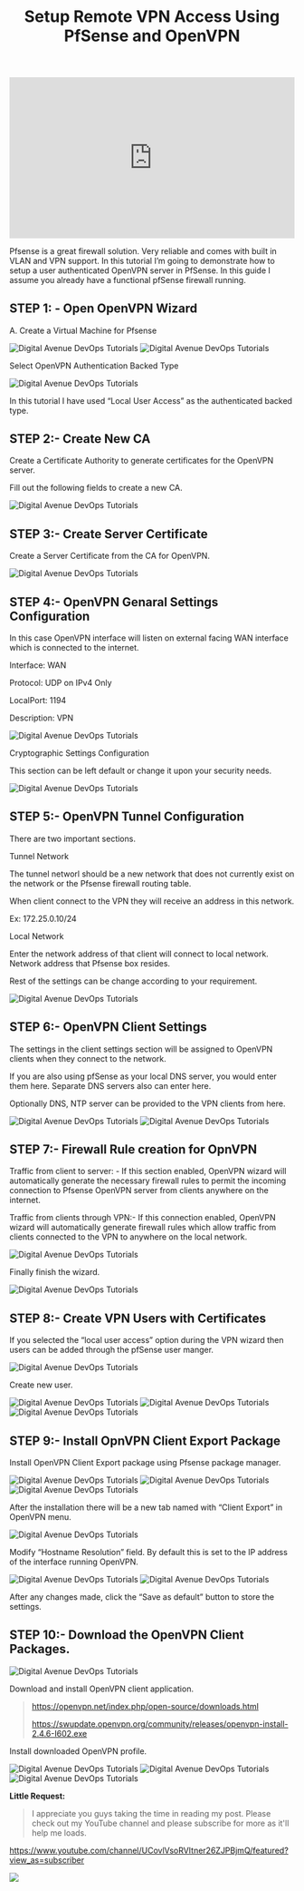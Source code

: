 ﻿---
layout: post
authors: [dimuthu_daundasekara]
title: 'Setup Remote VPN Access Using PfSense and OpenVPN'
image: /assets/img/post-imgs/pf-vpn/pf-openvpn_N.jpg
tags: [pfSense, Firewall, OpenVPN, VPN]
category: sysadmin
comments: true
last_modified_at: 2020-01-31
---

<style>
.embed-container { position: relative; padding-bottom: 56.25%; height: 0; overflow: hidden; max-width: 100%; } .embed-container iframe, .embed-container object, .embed-container embed { position: absolute; top: 0; left: 0; width: 100%; height: 100%; }
</style>
<div class='embed-container'>
    <iframe src='https://www.youtube.com/embed/b_jzLyOyHnE?&autoplay=1' frameborder='0' allow="accelerometer; autoplay; clipboard-write; encrypted-media; gyroscope; picture-in-picture" allowfullscreen>
    </iframe>
</div>

Pfsense is a great firewall solution. Very reliable and comes with built in VLAN and VPN support. In this tutorial I’m going to demonstrate how to setup a user authenticated OpenVPN server in PfSense.
In this guide I assume you already have a functional pfSense firewall running.

## STEP 1: - Open OpenVPN Wizard

A. Create a Virtual Machine for Pfsense

<img src="/assets/img/post-imgs/pf-vpn/image001_N.jpg" width="auto" alt="Digital Avenue DevOps Tutorials">

<img src="/assets/img/post-imgs/pf-vpn/image002_N.jpg" width="auto" alt="Digital Avenue DevOps Tutorials">

Select OpenVPN Authentication Backed Type

<img src="/assets/img/post-imgs/pf-vpn/image003_N.jpg" width="auto" alt="Digital Avenue DevOps Tutorials">

In this tutorial I have used “Local User Access” as the authenticated backed type.

## STEP 2:- Create New CA

Create a Certificate Authority to generate certificates for the OpenVPN server.

Fill out the following fields to create a new CA.

<img src="/assets/img/post-imgs/pf-vpn/image004_N.jpg" width="auto" alt="Digital Avenue DevOps Tutorials">

## STEP 3:- Create Server Certificate

Create a Server Certificate from the CA for OpenVPN.

<img src="/assets/img/post-imgs/pf-vpn/image005_N.jpg" width="auto" alt="Digital Avenue DevOps Tutorials">

## STEP 4:- OpenVPN Genaral Settings Configuration

In this case OpenVPN interface will listen on external facing WAN interface which is connected to the internet.

Interface: WAN

Protocol: UDP on IPv4 Only

LocalPort: 1194

Description: VPN

<img src="/assets/img/post-imgs/pf-vpn/image006_N.jpg" width="auto" alt="Digital Avenue DevOps Tutorials">

Cryptographic Settings Configuration

This section can be left default or change it upon your security needs.

<img src="/assets/img/post-imgs/pf-vpn/image007.png" width="auto" alt="Digital Avenue DevOps Tutorials">

## STEP 5:- OpenVPN Tunnel Configuration

There are two important sections.

Tunnel Network

The tunnel networl should be a new network that does not currently exist on the network or the Pfsense firewall routing table.

When client connect to the VPN they will receive an address in this network.

Ex: 172.25.0.10/24

Local Network

Enter the network address of that client will connect to local network. Network address that Pfsense box resides.

Rest of the settings can be change according to your requirement.

<img src="/assets/img/post-imgs/pf-vpn/image008.png" width="auto" alt="Digital Avenue DevOps Tutorials">

## STEP 6:- OpenVPN Client Settings

The settings in the client settings section will be assigned to OpenVPN clients when they connect to the network.

If you are also using pfSense as your local DNS server, you would enter them here. Separate DNS servers also can enter here.

Optionally DNS, NTP server can be provided to the VPN clients from here.

<img src="/assets/img/post-imgs/pf-vpn/image009.png" width="auto" alt="Digital Avenue DevOps Tutorials">

<img src="/assets/img/post-imgs/pf-vpn/image010.png" width="auto" alt="Digital Avenue DevOps Tutorials">

## STEP 7:- Firewall Rule creation for OpnVPN

Traffic from client to server: - If this section enabled, OpenVPN wizard will automatically generate the necessary firewall rules to permit the incoming connection to Pfsense OpenVPN server from clients anywhere on the internet.

Traffic from clients through VPN:- If this connection enabled, OpenVPN wizard will automatically generate firewall rules which allow traffic from clients connected to the VPN to anywhere on the local network.

<img src="/assets/img/post-imgs/pf-vpn/image011.png" width="auto" alt="Digital Avenue DevOps Tutorials">

Finally finish the wizard.

<img src="/assets/img/post-imgs/pf-vpn/image012.png" width="auto" alt="Digital Avenue DevOps Tutorials">

## STEP 8:- Create VPN Users with Certificates

If you selected the “local user access” option during the VPN wizard then users can be added through the pfSense user manger.

<img src="/assets/img/post-imgs/pf-vpn/image013_N.jpg" width="auto" alt="Digital Avenue DevOps Tutorials">

Create new user.

<img src="/assets/img/post-imgs/pf-vpn/image014.png" width="auto" alt="Digital Avenue DevOps Tutorials">

<img src="/assets/img/post-imgs/pf-vpn/image015.png" width="auto" alt="Digital Avenue DevOps Tutorials">

<img src="/assets/img/post-imgs/pf-vpn/image016.png" width="auto" alt="Digital Avenue DevOps Tutorials">

## STEP 9:- Install OpnVPN Client Export Package

Install OpenVPN Client Export package using Pfsense package manager.

<img src="/assets/img/post-imgs/pf-vpn/image017_N.jpg" width="auto" alt="Digital Avenue DevOps Tutorials">

<img src="/assets/img/post-imgs/pf-vpn/image018.png" width="auto" alt="Digital Avenue DevOps Tutorials">

<img src="/assets/img/post-imgs/pf-vpn/image019_N.jpg" width="auto" alt="Digital Avenue DevOps Tutorials">

After the installation there will be a new tab named with “Client Export” in OpenVPN menu.

<img src="/assets/img/post-imgs/pf-vpn/image020.png" width="auto" alt="Digital Avenue DevOps Tutorials">

Modify “Hostname Resolution” field. By default this is set to the IP address of the interface running OpenVPN.

<img src="/assets/img/post-imgs/pf-vpn/image021.png" width="auto" alt="Digital Avenue DevOps Tutorials">

<img src="/assets/img/post-imgs/pf-vpn/image022.png" width="auto" alt="Digital Avenue DevOps Tutorials">

After any changes made, click the “Save as default” button to store the settings.

## STEP 10:- Download the OpenVPN Client Packages.

<img src="/assets/img/post-imgs/pf-vpn/image023.png" width="auto" alt="Digital Avenue DevOps Tutorials">

Download and install OpenVPN client application.

> https://openvpn.net/index.php/open-source/downloads.html
> 
> https://swupdate.openvpn.org/community/releases/openvpn-install-2.4.6-I602.exe


Install downloaded OpenVPN profile.

<img src="/assets/img/post-imgs/pf-vpn/image024_N.jpg" width="auto" alt="Digital Avenue DevOps Tutorials">

<img src="/assets/img/post-imgs/pf-vpn/image025_N.jpg" width="auto" alt="Digital Avenue DevOps Tutorials">

<img src="/assets/img/post-imgs/pf-vpn/image026_N.jpg" width="auto" alt="Digital Avenue DevOps Tutorials">

**Little Request:**

> I appreciate you guys taking the time in reading my post. Please check out my YouTube channel and please subscribe for more as it'll help me loads.


<a href="https://www.youtube.com/channel/UCovlVsoRVItner26ZJPBjmQ/featured?view_as=subscriber" target="_blank">https://www.youtube.com/channel/UCovlVsoRVItner26ZJPBjmQ/featured?view_as=subscriber</a>


[<img src="Docker-Installation/sub.gif">](https://www.youtube.com/channel/UCovlVsoRVItner26ZJPBjmQ?sub_confirmation=1) 

